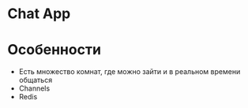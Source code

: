 # Chat App

# Особенности
* Есть множество комнат, где можно зайти и в реальном времени общаться
* Channels 
* Redis

